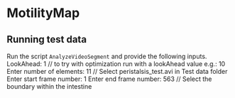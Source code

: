 # MotilityMap

## Running test data

Run the script `AnalyzeVideoSegment` and provide the following inputs.
LookAhead: 1 // to try with optimization run with a lookAhead value e.g.: 10
        Enter number of elements: 11
        // Select peristalsis_test.avi in Test data folder
        Enter start frame number: 1
        Enter end frame number: 563
        // Select the boundary within the intestine
 
 

